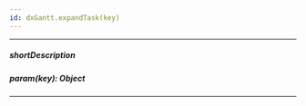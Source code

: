 ```yaml
---
id: dxGantt.expandTask(key)
---
```

---
##### shortDescription
<!-- Description goes here -->

##### param(key): Object
<!-- Description goes here -->

---
<!-- Description goes here -->